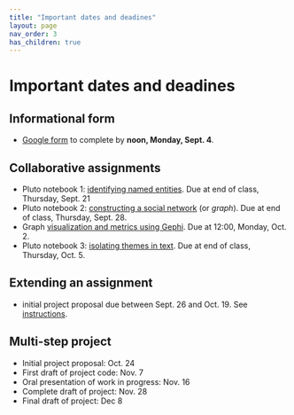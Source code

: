 ```yaml
---
title: "Important dates and deadines"
layout: page
nav_order: 3
has_children: true
---
```


# Important dates and deadines


## Informational form

- [Google form](https://forms.gle/MQR2iGSxoD3VAKWX7) to complete by **noon, Monday, Sept. 4**.



## Collaborative assignments

- Pluto notebook 1: [identifying named entities](../assignments/nb1/). Due at end of class, Thursday, Sept. 21
- Pluto notebook 2: [constructing a social network](../assignments/nb2/) (or *graph*).  Due at end of class, Thursday, Sept. 28.
- Graph [visualization and metrics using Gephi](../assignments/gephi/). Due at 12:00, Monday, Oct. 2.
- Pluto notebook 3: [isolating themes in text](../assignments/nb3/).  Due at end of class, Thursday, Oct. 5.


## Extending an assignment

- initial project proposal due between Sept. 26 and Oct. 19. See [instructions](../assignments/extended/).

## Multi-step project

- Initial project proposal: Oct. 24
- First draft of project code: Nov. 7
- Oral presentation of work in progress: Nov. 16
- Complete draft of project: Nov. 28
- Final draft of project: Dec 8